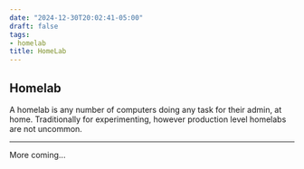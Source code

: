 ```yaml
---
date: "2024-12-30T20:02:41-05:00"
draft: false
tags:
- homelab
title: HomeLab
---
```


## Homelab

A homelab is any number of computers doing any task for their admin, at home. Traditionally for experimenting, however production level homelabs are not uncommon.

---

More coming...